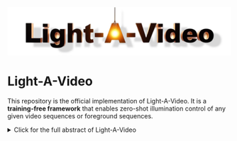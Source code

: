 <div align="center">
    <img src='__assets__/title.png'/>
</div>

# Light-A-Video
This repository is the official implementation of Light-A-Video. It is a **training-free framework** that enables 
zero-shot illumination control of any given video sequences or foreground sequences.
<details><summary>Click for the full abstract of Light-A-Video</summary>
> Recent advancements in image relighting models, driven by large-scale datasets and pre-trained diffusion models, 
have enabled the imposition of consistent lighting. 
However, video relighting still lags, primarily due to the excessive training costs and the scarcity of diverse, high-quality video relighting datasets.
A simple application of image relighting models on a frame-by-frame basis leads to several issues: 
lighting source inconsistency and relighted appearance inconsistency, resulting in flickers in the generated videos.
In this work, we propose \textbf{Light-A-Video}, a training-free approach to achieve temporally smooth video relighting.
Adapted from image relighting models, Light-A-Video introduces two key techniques to enhance lighting consistency.
First, we design a Consistent Light Attention \textbf{(CLA)} module, which enhances cross-frame interactions within the self-attention layers 
to stabilize the generation of the background lighting source. Second, leveraging the physical principle of light transport independence, 
we apply linear blending between the source video’s appearance and the relighted appearance, using a Progressive Light Fusion \textbf{(PLF)} strategy to ensure smooth temporal transitions in illumination. 
Experiments show that Light-A-Video improves the temporal consistency of relighted video
while maintaining the image quality,  ensuring coherent lighting transitions across frames.
</details>

